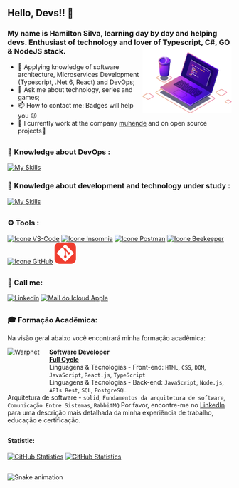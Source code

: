 <link rel="stylesheet" href="https://cdn.jsdelivr.net/gh/devicons/devicon@v2.15.1/devicon.min.css">

## Hello, Devs!! 👋
### My name is Hamilton Silva, learning day by day and helping devs. Enthusiast of technology and lover of Typescript, C#, GO & NodeJS stack. <img src="https://raw.githubusercontent.com/tiohs/tiohs/main/assests/computer-illustration.png" alt="ilustração de um computador" min-width="200px" max-width="200px" width="200px" align="right">


- 🌱 Applying knowledge of software architecture, Microservices Development (Typescript, .Net 6, React) and DevOps;
- 🧠 Ask me about technology, series and games;
- 📫 How to contact me: Badges will help you 😉
- 🏦 I currently work at the company [muhende](https://muhende.ao/) and on open source projects💜

##

### 🚀 Knowledge about DevOps :
[![My Skills](https://skillicons.dev/icons?i=git,kubernetes,docker,aws,gcp,kafka,jenkins,linux&perline=10)](https://skillicons.dev)

### 🧠 Knowledge about development and technology under study :

[![My Skills](https://skillicons.dev/icons?i=nestjs,ts,cs,dotnet,go,js&perline=10)](https://skillicons.dev)

##

### ⚙️ Tools :
[<img height="48px" width="48px" alt="Icone VS-Code" src="https://skillicons.dev/icons?i=vscode"/>](https://code.visualstudio.com)
[<img height="48px" width="48px" alt="Icone Insomnia" src="https://i.postimg.cc/MHch4m7T/insomnia.png"/>](https://insomnia.rest)
[<img height="48px" width="48px" alt="Icone Postman" src="https://i.postimg.cc/QNyBTNVk/postman.png"/>](https://www.postman.com)
[<img height="48px" width="48px" alt="Icone Beekeeper" src="https://i.postimg.cc/j5sT81d4/beekeeperstudio.png"/>](https://www.beekeeperstudio.io)
[<img height="48px" width="48px" alt="Icone GitHub" src="https://skillicons.dev/icons?i=github"/>](https://github.com/)
[<img height="48px" width="48px" alt="Icone Git" src="https://raw.githubusercontent.com/tandpfun/skill-icons/main/icons/Git.svg"/>](https://git-scm.com)

##

### 📱 Call me:
[<img alt="Linkedin" src="https://img.shields.io/badge/-linkedin-%230077B5?style=for-the-badge&logo=linkedin&logoColor=white"/>](https://www.linkedin.com/in/tiohs)
[<img alt="Mail do Icloud Apple" src="https://img.shields.io/badge/mail-FFFFFF?style=for-the-badge&logo=apple&logoColor=black"/>](mailto:hamiltonsilva.dev@gmail.com)

##



### 🎓 Formação Acadêmica:
Na visão geral abaixo você encontrará minha formação acadêmica:

[<img align="left" height="94px" width="94px" alt="Warpnet" src="https://yt3.googleusercontent.com/ytc/APkrFKZ41Jtq53Z80tKzkjLSTVtFF8aLd_ux9zXYZyd6ew=s176-c-k-c0x00ffffff-no-rj"/>](https://cubos.academy/)
**Software Developer** \
[**Full Cycle**](https://curso.fullcycle.com.br/) \
Linguagens & Tecnologias - Front-end: `HTML`, `CSS`, `DOM`, `JavaScript`, `React.js`, `TypeScript`
<br/>Linguagens & Tecnologias - Back-end: `JavaScript`, `Node.js`, `APIs Rest`, `SQL`, `PostgreSQL`
<br/> Arquitetura de software - `solid`, `Fundamentos da arquitetura de software`, `Comunicação Entre Sistemas`, `RabbitMQ`
Por favor, encontre-me no [LinkedIn](https://www.linkedin.com/in/tiohs/) para uma descrição mais detalhada da minha experiência de trabalho, educação e certificação.

##

#### Statistic:
[<img height="180px" alt="GitHub Statistics" src="https://github-readme-stats.vercel.app/api/top-langs/?username=tiohs&layout=compact&langs_count=7&theme=radical"/>](https://github.com/)
[<img height="180px" alt="GitHub Statistics" src="https://github-readme-stats.vercel.app/api/?username=tiohs&show_icons=true&include_all_commits=true&theme=radical"/>](https://github.com/)

##

 ![Snake animation](https://github.com/tiohs/tiohs/blob/output/github-contribution-grid-snake.svg)

